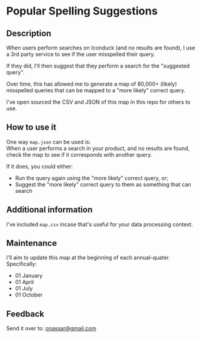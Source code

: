 # Popular Spelling Suggestions


## Description
When users perform searches on Iconduck (and no results are found), I use a 3rd
party service to see if the user misspelled their query.

If they did, I'll then suggest that they perform a search for the "suggested
query".

Over time, this has allowed me to generate a map of 80,000+ (likely) misspelled
queries that can be mapped to a "more likely" correct query.

I've open sourced the CSV and JSON of this map in this repo for others to use.


## How to use it
One way `map.json` can be used is:  
When a user performs a search in your product, and no results are found, check
the map to see if it corresponds with another query.

If it does, you could either:
- Run the query again using the "more likely" correct query, or;
- Suggest the "more likely" correct query to them as something that can search


## Additional information
I've included `map.csv` incase that's useful for your data processing context.


## Maintenance
I'll aim to update this map at the beginning of each annual-quater.
Specifically:
- 01 January
- 01 April
- 01 July
- 01 October


## Feedback
Send it over to: [onassar@gmail.com](mailto:onassar@gmail.com)

